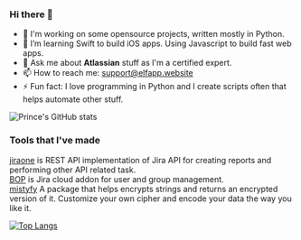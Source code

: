 ### Hi there 👋

<!--
**princenyeche/princenyeche** is a ✨ _special_ ✨ repository because its `README.md` (this file) appears on your GitHub profile.

Here are some ideas to get you started:

- 🔭 I’m currently working on ...
- 🌱 I’m currently learning ...
- 👯 I’m looking to collaborate on ...
- 🤔 I’m looking for help with ...
- 💬 Ask me about ...
- 📫 How to reach me: ...
- 😄 Pronouns: ...
- ⚡ Fun fact: ...
-->

- 🔭 I'm working on some opensource projects, written mostly in Python. 
- 🌱 I’m learning Swift to build iOS apps. Using Javascript to build fast web apps.
- 💬 Ask me about **Atlassian** stuff as I'm a certified expert.
- 📫 How to reach me: support@elfapp.website
- ⚡ Fun fact: I love programming in Python and I create scripts often that helps automate other stuff.

![Prince's GitHub stats](https://github-readme-stats.vercel.app/api?username=princenyeche&show_icons=true&theme=default)


### Tools that I've made
[jiraone](https://github.com/princenyeche/jiraone) is REST API implementation of Jira API for creating reports and performing other API related task.<br />
[BOP](https://github.com/princenyeche/BOP) is Jira cloud addon for user and group management. <br>
[mistyfy](https://github.com/princenyeche/mistyfy) A package that helps encrypts strings and returns an encrypted version of it. Customize your own cipher and encode your data the way you like it.

[![Top Langs](https://github-readme-stats.vercel.app/api/top-langs/?username=princenyeche&layout=compact)](https://github.com/princenyeche)
